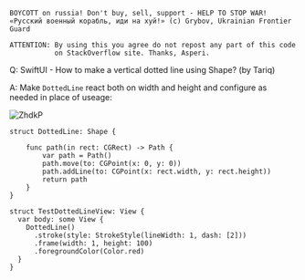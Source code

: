 ```
BOYCOTT on russia! Don't buy, sell, support - HELP TO STOP WAR!
«Русский военный корабль, иди на хуй!» (c) Grybov, Ukrainian Frontier Guard

ATTENTION: By using this you agree do not repost any part of this code
           on StackOverflow site. Thanks, Asperi.
```

Q: SwiftUI - How to make a vertical dotted line using Shape? (by Tariq)

A: Make `DottedLine` react both on width and height and configure as needed in place of useage:

![ZhdkP](https://user-images.githubusercontent.com/62171579/171984513-04ae68c0-22e5-446c-b057-6ba66513b272.png)

```
struct DottedLine: Shape {
        
    func path(in rect: CGRect) -> Path {
        var path = Path()
        path.move(to: CGPoint(x: 0, y: 0))
        path.addLine(to: CGPoint(x: rect.width, y: rect.height))
        return path
    }
}

struct TestDottedLineView: View {
  var body: some View {
    DottedLine()
      .stroke(style: StrokeStyle(lineWidth: 1, dash: [2]))
      .frame(width: 1, height: 100)
      .foregroundColor(Color.red)
  }
}
```

